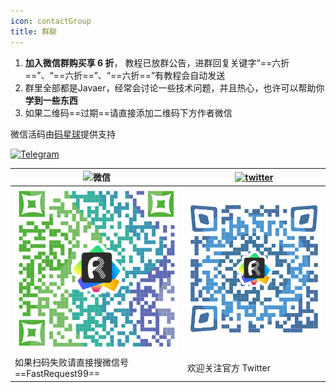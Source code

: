 ```yaml
---
icon: contactGroup
title: 群聊
---
```


1. **加入微信群购买享 6 折️**， 教程已放群公告，进群回复关键字“==六折==”、“==六折==”、“==六折==”有教程会自动发送
2. 群里全部都是Javaer，经常会讨论一些技术问题，并且热心，也许可以帮助你**学到一些东西**
3. 如果二维码==过期==请直接添加二维码下方作者微信

微信活码由[码星球](http://hm.hencoder.cn/)提供支持

[![Telegram](https://img.shields.io/static/v1?label=Telegram&message=Restful%20Fast%20Request&logo=telegram&color=28A8E8)](https://t.me/restful_fast_request)

| ![微信](https://img.shields.io/static/v1?label=wechat&message=微信&logo=wechat&color=07C160) | [![twitter](https://img.shields.io/static/v1?label=Twitter&message=FastRequest666&logo=twitter&color=FC8D34)](https://twitter.com/FastRequest666) |
| -------------------------------------------------------------------------------------------- | ------------------------------------------------------------------------------------------------------------------------------------------------- |
| ![wechat group](/img/wechatGroup.png)                                                        | ![twitter](/img/twitter.png)                                                                                                                      |
| 如果扫码失败请直接搜微信号==FastRequest99==                                                  | 欢迎关注官方 Twitter                                                                                                                              |
